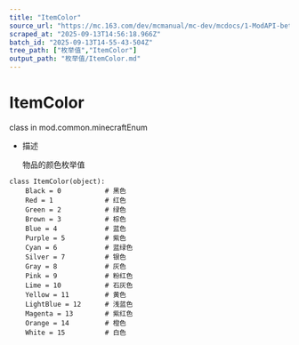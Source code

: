 ```yaml
---
title: "ItemColor"
source_url: "https://mc.163.com/dev/mcmanual/mc-dev/mcdocs/1-ModAPI-beta/%E6%9E%9A%E4%B8%BE%E5%80%BC/ItemColor.html"
scraped_at: "2025-09-13T14:56:18.966Z"
batch_id: "2025-09-13T14-55-43-504Z"
tree_path: ["枚举值","ItemColor"]
output_path: "枚举值/ItemColor.md"
---
```


#  ItemColor

class in mod.common.minecraftEnum

*   描述
    
    物品的颜色枚举值
    

```
class ItemColor(object):
	Black = 0			# 黑色
	Red = 1				# 红色
	Green = 2			# 绿色
	Brown = 3			# 棕色
	Blue = 4			# 蓝色
	Purple = 5			# 紫色
	Cyan = 6			# 蓝绿色
	Silver = 7			# 银色
	Gray = 8			# 灰色
	Pink = 9			# 粉红色
	Lime = 10			# 石灰色
	Yellow = 11			# 黄色
	LightBlue = 12		# 浅蓝色
	Magenta = 13		# 紫红色
	Orange = 14			# 橙色
	White = 15			# 白色


```